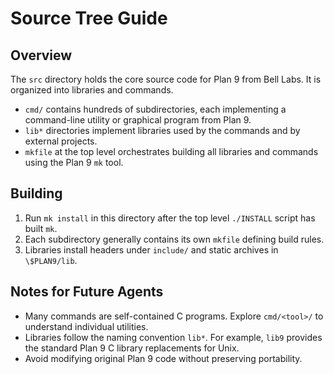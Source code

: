 # Source Tree Guide

## Overview
The `src` directory holds the core source code for Plan 9 from Bell Labs. It is organized into libraries and commands.

- `cmd/` contains hundreds of subdirectories, each implementing a command-line utility or graphical program from Plan 9.
- `lib*` directories implement libraries used by the commands and by external projects.
- `mkfile` at the top level orchestrates building all libraries and commands using the Plan 9 `mk` tool.

## Building
1. Run `mk install` in this directory after the top level `./INSTALL` script has built `mk`.
2. Each subdirectory generally contains its own `mkfile` defining build rules.
3. Libraries install headers under `include/` and static archives in `\$PLAN9/lib`.

## Notes for Future Agents
- Many commands are self-contained C programs. Explore `cmd/<tool>/` to understand individual utilities.
- Libraries follow the naming convention `lib*`. For example, `lib9` provides the standard Plan 9 C library replacements for Unix.
- Avoid modifying original Plan 9 code without preserving portability.

